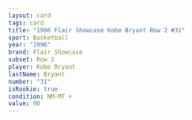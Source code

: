 ```yaml
---
layout: card
tags: card
title: "1996 Flair Showcase Kobe Bryant Row 2 #31"
sport: Basketball
year: "1996"
brand: Flair Showcase
subset: Row 2
player: Kobe Bryant
lastName: Bryant
number: "31"
isRookie: true
condition: NM-MT +
value: 90
---
```

